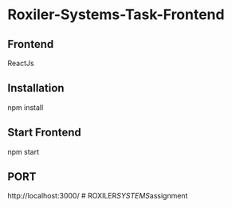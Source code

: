 # Roxiler-Systems-Task-Frontend

## Frontend 
ReactJs

## Installation
npm install

## Start Frontend
npm start

## PORT
http://localhost:3000/
#   R O X I L E R _ S Y S T E M S _ a s s i g n m e n t  
 